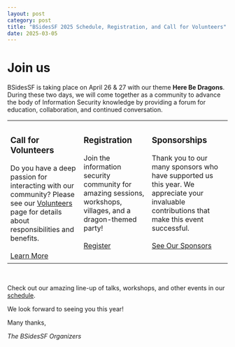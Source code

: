```yaml
---
layout: post
category: post
title: "BSidesSF 2025 Schedule, Registration, and Call for Volunteers"
date: 2025-03-05
---
```


# Join us

BSidesSF is taking place on April 26 & 27 with our theme __Here Be Dragons__. 
During these two days, we will come together as a community to advance the body of 
Information Security knowledge by providing a forum for education, collaboration, and continued conversation.


<table>
<tr style="valign: top;">
<td style="vertical-align: top; padding: 7px;">
<h3>Call for Volunteers</h3>
Do you have a deep passion for interacting with our community? 
Please see our <a href="/volunteer">Volunteers</a> page for details about responsibilities and benefits.
<br/>
<br/>
<a href="https://bsidessf.org/volunteer">Learn More</a>
</td>


<td style="vertical-align: top; padding: 7px;">
<h3> Registration</h3>
Join the information security community for amazing sessions, workshops, villages, and a dragon-themed party!
<br/>
<br/>
<a href="https://bsidessf.regfox.com/2025">Register</a>
</td>


<td style="vertical-align: top; padding: 7px;">
<h3>Sponsorships</h3>
Thank you to our many sponsors who have supported us this year.
We appreciate your invaluable contributions that make this event successful.
<br/>
<br/>
<a href="https://bsidessf.org/sponsors">See Our Sponsors</a>
</td>
</tr>
</table>
<br/>


Check out our amazing line-up of talks, workshops, and other events in our [schedule](/schedule).

We look forward to seeing you this year!

Many thanks,

_The BSidesSF Organizers_
